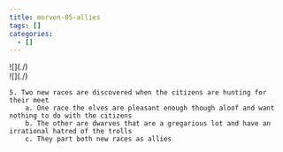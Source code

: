 ```yaml
---
title: morven-05-allies
tags: []
categories:
  - []
---
```

<!-- more --><div class="embedded-image-left">![](./)</div><div class="embedded-image-right">![](./)</div>

	5. Two new races are discovered when the citizens are hunting for their meet
		a. One race the elves are pleasant enough though aloof and want nothing to do with the citizens
		b. The other are dwarves that are a gregarious lot and have an irrational hatred of the trolls
		c. They part both new races as allies

